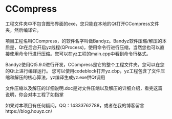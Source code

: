 # CCompress
工程文件夹中不包含图形界面的exe，您只能在本地的Qt打开CCompress文件夹，然后编译它。

项目工程名叫CCompress，的软件名字叫做Bandyz。Bandyz软件压缩/解压的本质是，Qt在后台开启yz线程(QProcess)，使用命令行进行压缩，当然您也可以直接使用命令行进行压缩。您可以在yz工程的main.cpp中看到命令行格式。

Bandyz使用Qt5.9.0进行开发，CCompress是它的整个工程文件夹，您可以在您的Qt上进行编译运行。
您可以使用codeblock打开yz.cbp，yz工程包含了文件压缩和解压的核心算法，yz编译生成yz.exe供Qt调用

文件压缩以及解压的详细说明.doc是对文件压缩以及解压的详细介绍，看完这篇说明，你会对本工程了如指掌

如果对本项目有任何疑问，QQ：14333762788，或者在我的博客留言https://blog.houyz.cn/


